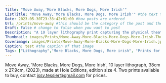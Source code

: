 ```yaml
---
Title: "Move Away,'More Blacks, More Dogs, More Irish'"
ListTitle: "Move Away,'More Blacks, More Dogs, More Irish'" #the text that is displayed below each post on the list pages
Date: 2023-05-30T23:33:42+01:00 #how posts are ordered 
Url: /prints/move-away #this should be the category of the post and then the file name e.g. /print/printfilename
Draft: False # change to false when you want to post
Description: "A 10 layer lithography print capturing the physical theatre during the performance rehersals of 'More Blacks, More Dogs, More Irish'" #Description of the post
Thumbnail: images/Prints/Move-Away-More-Blacks-More-Dogs-More-Irish-Thumb.webp #append link to image that will be shown on the list page
Coverimage: images/Prints/Move-Away-More-Blacks-More-Dogs-More-Irish.jpg #the image that will be displayed at the top of the post
Caption: test #the caption of that image
Tags: ["Lithography","More Blacks, More Dogs, More irish", "Prints for sale"] #tags allow related content to be grouped together, add more by adding a comma to the latest tag
---
```

Move Away, 'More Blacks, More Dogs, More Irish', 10 layer lithograph, 38cm x 27.9cm, (2023), made at Hole Editions, edition size 4.
Two prints available to buy, contact issy.tessier@gmail.com for prices.